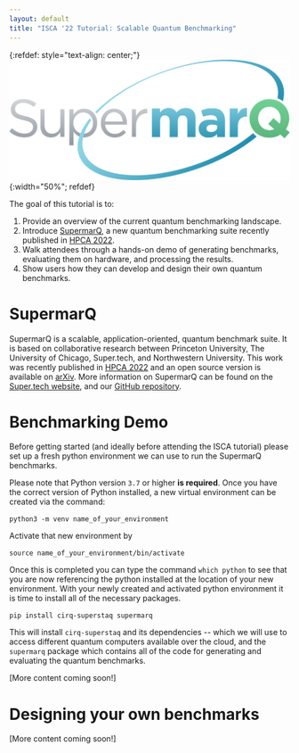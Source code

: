 ```yaml
---
layout: default
title: "ISCA '22 Tutorial: Scalable Quantum Benchmarking"
---
```


{:refdef: style="text-align: center;"}
![Logo](/static/SupermarQ_Logo.png){:width="50%"; refdef}

The goal of this tutorial is to:
1. Provide an overview of the current quantum benchmarking landscape.
2. Introduce [SupermarQ](https://arxiv.org/abs/2202.11045), a new quantum benchmarking suite recently published in [HPCA 2022](https://hpca-conf.org/2022/program/#session4c).
3. Walk attendees through a hands-on demo of generating benchmarks, evaluating them on hardware, and processing the results.
4. Show users how they can develop and design their own quantum benchmarks.

# SupermarQ
SupermarQ is a scalable, application-oriented, quantum benchmark suite. It is based on collaborative research between Princeton University, The University of Chicago, Super.tech, and Northwestern University. This work was recently published in [HPCA 2022](https://hpca-conf.org/2022/program/#session4c) and an open source version is available on [arXiv](https://arxiv.org/abs/2202.11045). More information on SupermarQ can be found on the [Super.tech website](https://www.super.tech/supermarq/), and our [GitHub repository](https://github.com/SupertechLabs/SupermarQ).

# Benchmarking Demo

Before getting started (and ideally before attending the ISCA tutorial) please set up a fresh python environment
we can use to run the SupermarQ benchmarks.

Please note that Python version `3.7` or higher **is required**. Once you have the correct version of Python installed,
a new virtual environment can be created via the command:

```
python3 -m venv name_of_your_environment
```

Activate that new environment by

```
source name_of_your_environment/bin/activate
```

Once this is completed you can type the command `which python` to see that you are now referencing the python installed at the location
of your new environment. With your newly created and activated python environment it is time to install all of the necessary packages.

```
pip install cirq-superstaq supermarq
```

This will install `cirq-superstaq` and its dependencies -- which we will use to access different quantum computers available over the cloud, and the `supermarq` package which contains all of the code for generating and evaluating the quantum benchmarks.

[More content coming soon!]

# Designing your own benchmarks

[More content coming soon!]
